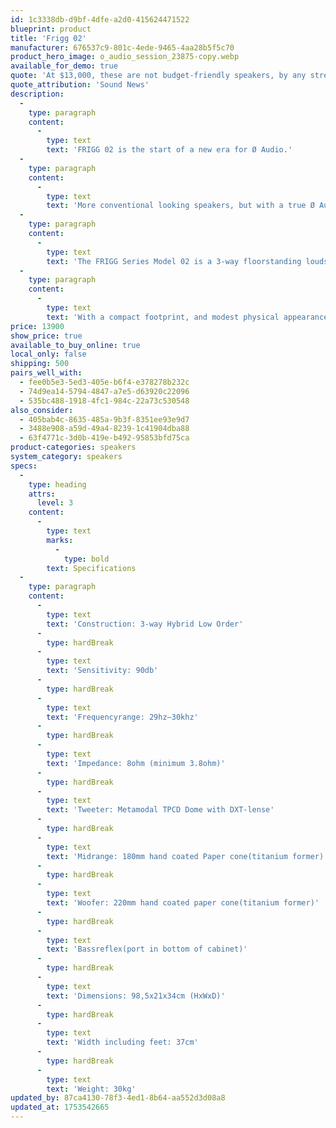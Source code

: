 ```yaml
---
id: 1c3338db-d9bf-4dfe-a2d0-415624471522
blueprint: product
title: 'Frigg 02'
manufacturer: 676537c9-801c-4ede-9465-4aa28b5f5c70
product_hero_image: o_audio_session_23875-copy.webp
available_for_demo: true
quote: 'At $13,000, these are not budget-friendly speakers, by any stretch. But when you consider all elements—every chapter of my exploration, the thoughtful design, and the meticulous care invested from concept to completion—you quickly realize there is minimal to no competition in this niche.'
quote_attribution: 'Sound News'
description:
  -
    type: paragraph
    content:
      -
        type: text
        text: 'FRIGG 02 is the start of a new era for Ø Audio.'
  -
    type: paragraph
    content:
      -
        type: text
        text: 'More conventional looking speakers, but with a true Ø Audio DNA. The FRIGG Series is definitely more than meets the eye.'
  -
    type: paragraph
    content:
      -
        type: text
        text: 'The FRIGG Series Model 02 is a 3-way floorstanding loudspeaker. It’s a no-nonsense design meticulously developed and crafted to take on even more expensive competitors.'
  -
    type: paragraph
    content:
      -
        type: text
        text: 'With a compact footprint, and modest physical appearance, FRIGG 02 surprises listeners with a powerful, detailed and large soundstage. Yet it treats delicate passages with beautiful tone and precision.'
price: 13900
show_price: true
available_to_buy_online: true
local_only: false
shipping: 500
pairs_well_with:
  - fee0b5e3-5ed3-405e-b6f4-e378278b232c
  - 74d9ea14-5794-4847-a7e5-d63920c22096
  - 535bc488-1918-4fc1-984c-22a73c530548
also_consider:
  - 405bab4c-8635-485a-9b3f-8351ee93e9d7
  - 3488e908-a59d-49a4-8239-1c41904dba88
  - 63f4771c-3d0b-419e-b492-95853bfd75ca
product-categories: speakers
system_category: speakers
specs:
  -
    type: heading
    attrs:
      level: 3
    content:
      -
        type: text
        marks:
          -
            type: bold
        text: Specifications
  -
    type: paragraph
    content:
      -
        type: text
        text: 'Construction: 3-way Hybrid Low Order'
      -
        type: hardBreak
      -
        type: text
        text: 'Sensitivity: 90db'
      -
        type: hardBreak
      -
        type: text
        text: 'Frequencyrange: 29hz–30khz'
      -
        type: hardBreak
      -
        type: text
        text: 'Impedance: 8ohm (minimum 3.8ohm)'
      -
        type: hardBreak
      -
        type: text
        text: 'Tweeter: Metamodal TPCD Dome with DXT-lense'
      -
        type: hardBreak
      -
        type: text
        text: 'Midrange: 180mm hand coated Paper cone(titanium former)'
      -
        type: hardBreak
      -
        type: text
        text: 'Woofer: 220mm hand coated paper cone(titanium former)'
      -
        type: hardBreak
      -
        type: text
        text: 'Bassreflex(port in bottom of cabinet)'
      -
        type: hardBreak
      -
        type: text
        text: 'Dimensions: 98,5x21x34cm (HxWxD)'
      -
        type: hardBreak
      -
        type: text
        text: 'Width including feet: 37cm'
      -
        type: hardBreak
      -
        type: text
        text: 'Weight: 30kg'
updated_by: 87ca4130-78f3-4ed1-8b64-aa552d3d08a8
updated_at: 1753542665
---
```

